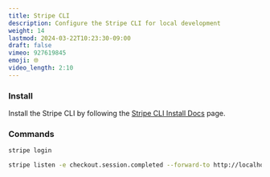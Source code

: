 ```yaml
---
title: Stripe CLI
description: Configure the Stripe CLI for local development
weight: 14
lastmod: 2024-03-22T10:23:30-09:00
draft: false
vimeo: 927619845
emoji: 🌐
video_length: 2:10
---
```


### Install

Install the Stripe CLI by following the [Stripe CLI Install Docs](https://stripe.com/docs/stripe-cli) page.

### Commands

```bash
stripe login

stripe listen -e checkout.session.completed --forward-to http://localhost:3000/webhook
```
